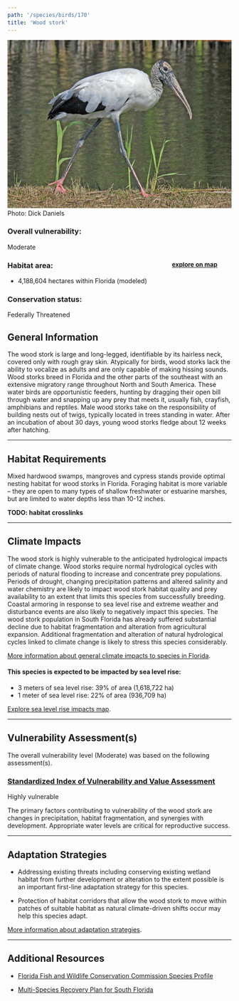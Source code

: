 ```yaml
---
path: '/species/birds/170'
title: 'Wood stork'
---
```


<content-header icon="waterbirds" title="Wood stork" subtitle="Mycteria americana"></content-header>

<div id="TopSection">

<div class="header-photo"><img src="170.jpg" alt="Photo for 170"/>
<figcaption>Photo: Dick Daniels</figcaption></div>

<div>

### Overall vulnerability:

<div class="vulnerability vulnerability-moderate">Moderate</div>

<h3>Habitat area: 
<a href="/species/birds/170/map" style="float:right;font-size:smaller;margin-right: 2rem;">
<fa-icon name="map"></fa-icon>
explore on map
</a>
</h3>

-   4,188,604 hectares within Florida (modeled)


### Conservation status:

Federally Threatened

</div>
</div>

## General Information

The wood stork is large and long-legged, identifiable by its hairless neck, covered only with rough gray skin.  Atypically for birds, wood storks lack the ability to vocalize as adults and are only capable of making hissing sounds.  Wood storks breed in Florida and the other parts of the southeast with an extensive migratory range throughout North and South America.  These water birds are opportunistic feeders, hunting by dragging their open bill through water and snapping up any prey that meets it, usually fish, crayfish, amphibians and reptiles.  Male wood storks take on the responsibility of building nests out of twigs, typically located in trees standing in water.  After an incubation of about 30 days, young wood storks fledge about 12 weeks after hatching.

<hr />

## Habitat Requirements

Mixed hardwood swamps, mangroves and cypress stands provide optimal nesting habitat for wood storks in Florida.  Foraging habitat is more variable – they are open to many types of shallow freshwater or estuarine marshes, but are limited to water depths less than 10-12 inches.

**TODO: habitat crosslinks**

<hr />

## Climate Impacts

The wood stork is highly vulnerable to the anticipated hydrological impacts of climate change.  Wood storks require normal hydrological cycles with periods of natural flooding to increase and concentrate prey populations.  Periods of drought, changing precipitation patterns and altered salinity and water chemistry are likely to impact wood stork habitat quality and prey availability to an extent that limits this species from successfully breeding.  Coastal armoring in response to sea level rise and extreme weather and disturbance events are also likely to negatively impact this species.  The wood stork population in South Florida has already suffered substantial decline due to habitat fragmentation and alteration from agricultural expansion.  Additional fragmentation and alteration of natural hydrological cycles linked to climate change is likely to stress this species considerably.

[More information about general climate impacts to species in Florida](/impacts/species).


#### This species is expected to be impacted by sea level rise:

- 3 meters of sea level rise: 39% of area (1,618,722 ha)
- 1 meter of sea level rise: 22% of area (936,709 ha)

[Explore sea level rise impacts map](/species/birds/170/map).


<hr />

## Vulnerability Assessment(s)

The overall vulnerability level (Moderate) was based on the following assessment(s).
#### 
<div class="vulnerability-header">
<h3><a href="/impacts/vulnerability/sivva/species">Standardized Index of Vulnerability and Value Assessment</a></h3>
<div class="vulnerability vulnerability-high">Highly vulnerable</div>
</div> 

The primary factors contributing to vulnerability of the wood stork are changes in precipitation, habitat fragmentation, and synergies with development.   Appropriate water levels are critical for reproductive success.


<hr />

## Adaptation Strategies

- Addressing existing threats including conserving existing wetland habitat from further development or alteration to the extent possible is an important first-line adaptation strategy for this species.

- Protection of habitat corridors that allow the wood stork to move within patches of suitable habitat as natural climate-driven shifts occur may help this species adapt.

[More information about adaptation strategies](/strategies).

<hr />


## Additional Resources

- [Florida Fish and Wildlife Conservation Commission Species Profile](https://myfwc.com/wildlifehabitats/profiles/birds/waterbirds/wood-stork/)

- [Multi-Species Recovery Plan for South Florida](https://ecos.fws.gov/docs/recovery_plan/sfl_msrp/SFL_MSRP_Species.pdf)
